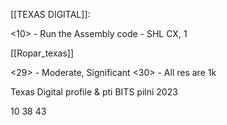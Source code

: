 

[[TEXAS DIGITAL]]:

<10> -  Run the Assembly code - SHL CX, 1



[[Ropar_texas]]

<29> - Moderate, Significant
<30> - All res are 1k


Texas Digital profile & pti BITS pilni 2023

10
38
43